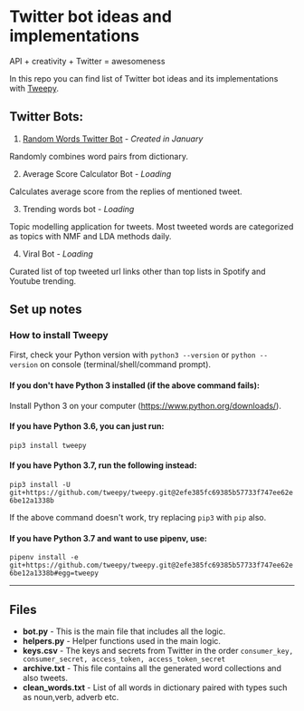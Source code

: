 # Twitter bot ideas and implementations

API + creativity + Twitter = awesomeness

In this repo you can find list of Twitter bot ideas and its implementations with [Tweepy](https://www.tweepy.org/).

## Twitter Bots:

1. [Random Words Twitter Bot](https://twitter.com/kelimebot) - *Created in January*

Randomly combines word pairs from dictionary.

2. Average Score Calculator Bot - *Loading*

Calculates average score from the replies of mentioned tweet.

3. Trending words bot - *Loading*

Topic modelling application for tweets. Most tweeted words are categorized as topics with NMF and LDA methods daily.

4. Viral Bot - *Loading*

Curated list of top tweeted url links other than top lists in Spotify and Youtube trending.

## Set up notes

### How to install Tweepy

First, check your Python version with ``python3 --version`` or ``python --version`` on console (terminal/shell/command prompt).

#### If you don't have Python 3 installed (if the above command fails):

Install Python 3 on your computer (https://www.python.org/downloads/).

#### If you have Python 3.6, you can just run:

``pip3 install tweepy``

#### If you have Python 3.7, run the following instead:

``pip3 install -U git+https://github.com/tweepy/tweepy.git@2efe385fc69385b57733f747ee62e6be12a1338b``

If the above command doesn't work, try replacing ``pip3`` with ``pip`` also.

#### If you have Python 3.7 and want to use pipenv, use:

``pipenv install -e git+https://github.com/tweepy/tweepy.git@2efe385fc69385b57733f747ee62e6be12a1338b#egg=tweepy``

---

## Files
- **bot.py** - This is the main file that includes all the logic.
- **helpers.py** - Helper functions used in the main logic.
- **keys.csv** - The keys and secrets from Twitter in the order ```consumer_key, consumer_secret, access_token, access_token_secret```
- **archive.txt** - This file contains all the generated word collections and also tweets.
- **clean_words.txt** - List of all words in dictionary paired with types such as noun,verb, adverb etc.